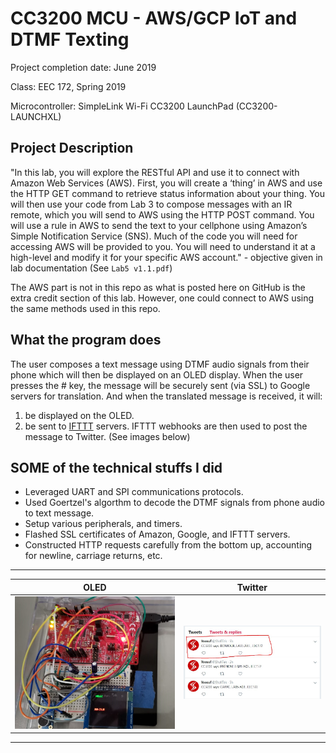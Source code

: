 # CC3200 MCU - AWS/GCP IoT and DTMF Texting

Project completion date: June 2019

Class: EEC 172, Spring 2019

Microcontroller: SimpleLink Wi-Fi CC3200 LaunchPad (CC3200-LAUNCHXL)

## Project Description
"In this lab, you will explore the RESTful API and use it to connect with Amazon Web Services (AWS). First, you will create a ‘thing’ in AWS and use the HTTP GET command to retrieve status information about your thing. You will then use your code from Lab 3 to compose messages with an IR remote, which you will send to AWS using the HTTP POST command. You will use a rule in AWS to send the text to your cellphone using Amazon’s Simple Notification Service (SNS). Much of the code you will need for accessing AWS will be provided to you. You will need to understand it at a high-level and modify it for your specific AWS account." - objective given in lab documentation (See `Lab5 v1.1.pdf`)

The AWS part is not in this repo as what is posted here on GitHub is the extra credit section of this lab. However, one could connect to AWS using the same methods used in this repo.

## What the program does

The user composes a text message using DTMF audio signals from their phone which will then be displayed on an OLED display. When the user presses the # key, the message will be securely sent (via SSL) to Google servers for translation. And when the translated message is received, it will:

1. be displayed on the OLED.
2. be sent to <a href = "https://ifttt.com" target="blank">IFTTT</a> servers. IFTTT webhooks are then used to post the message to Twitter. (See images below)

## SOME of the technical stuffs I did
- Leveraged UART and SPI communications protocols.
- Used Goertzel's algorthm to decode the DTMF signals from phone audio to text message.
- Setup various peripherals, and timers.
- Flashed SSL certificates of Amazon, Google, and IFTTT servers.
- Constructed HTTP requests carefully from the bottom up, accounting for newline, carriage returns, etc.

---

| OLED | Twitter |
--- | ---
<img src="imgs/PIC1.JPG" width="100%" alt="OLED"> | <img src="imgs/PIC2.JPG" width="100%" alt="OLED">

---

